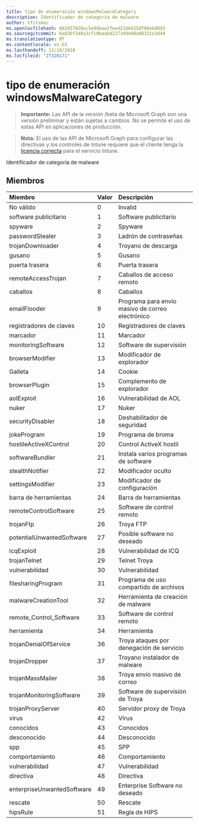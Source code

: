```yaml
---
title: tipo de enumeración windowsMalwareCategory
description: Identificador de categoría de malware
author: tfitzmac
ms.openlocfilehash: 682d37820ac5e96bae2feed21d6415df08ebd093
ms.sourcegitcommit: 6a82bf240a3cfc0baabd227349e08a08311e3d44
ms.translationtype: MT
ms.contentlocale: es-ES
ms.lasthandoff: 12/18/2018
ms.locfileid: "27328171"
---
```

# <a name="windowsmalwarecategory-enum-type"></a>tipo de enumeración windowsMalwareCategory

> **Importante:** Las API de la versión /beta de Microsoft Graph son una versión preliminar y están sujetas a cambios. No se permite el uso de estas API en aplicaciones de producción.

> **Nota:** El uso de las API de Microsoft Graph para configurar las directivas y los controles de Intune requiere que el cliente tenga la [licencia correcta](https://go.microsoft.com/fwlink/?linkid=839381) para el servicio Intune.

Identificador de categoría de malware
## <a name="members"></a>Miembros
|Miembro	|Valor|Descripción|
|:---|:---|:---|
|No válido|0|Invalid|
|software publicitario|1|Software publicitario|
|spyware|2|Spyware|
|passwordStealer|3|Ladrón de contraseñas|
|trojanDownloader|4|Troyano de descarga|
|gusano|5|Gusano|
|puerta trasera|6|Puerta trasera|
|remoteAccessTrojan|7|Caballos de acceso remoto|
|caballos|8|Caballos|
|emailFlooder|9|Programa para envío masivo de correo electrónico|
|registradores de claves|10|Registradores de claves|
|marcador|11|Marcador|
|monitoringSoftware|12|Software de supervisión|
|browserModifier|13|Modificador de explorador|
|Galleta|14|Cookie|
|browserPlugin|15|Complemento de explorador|
|aolExploit|16|Vulnerabilidad de AOL|
|nuker|17|Nuker|
|securityDisabler|18|Deshabilitador de seguridad|
|jokeProgram|19|Programa de broma|
|hostileActiveXControl|20|Control ActiveX hostil|
|softwareBundler|21|Instala varios programas de software|
|stealthNotifier|22|Modificador oculto|
|settingsModifier|23|Modificador de configuración|
|barra de herramientas|24|Barra de herramientas|
|remoteControlSoftware|25|Software de control remoto|
|trojanFtp|26|Troya FTP|
|potentialUnwantedSoftware|27|Posible software no deseado|
|icqExploit|28|Vulnerabilidad de ICQ|
|trojanTelnet|29|Telnet Troya|
|vulnerabilidad|30|Vulnerabilidad|
|filesharingProgram|31|Programa de uso compartido de archivos|
|malwareCreationTool|32|Herramienta de creación de malware|
|remote_Control_Software|33|Software de control remoto|
|herramienta|34|Herramienta|
|trojanDenialOfService|36|Troya ataques por denegación de servicio|
|trojanDropper|37|Troyano instalador de malware|
|trojanMassMailer|38|Troya envío masivo de correo|
|trojanMonitoringSoftware|39|Software de supervisión de Troya|
|trojanProxyServer|40|Servidor proxy de Troya|
|virus|42|Virus|
|conocidos|43|Conocidos|
|desconocido|44|Desconocido|
|spp|45|SPP|
|comportamiento|46|Comportamiento|
|vulnerabilidad|47|Vulnerabilidad|
|directiva|48|Directiva|
|enterpriseUnwantedSoftware|49|Enterprise Software no deseado|
|rescate|50|Rescate|
|hipsRule|51|Regla de HIPS|





